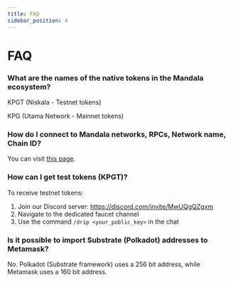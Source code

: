 ```yaml
---
title: FAQ
sidebar_position: 4
---
```


# FAQ

### What are the names of the native tokens in the Mandala ecosystem?

KPGT (Niskala - Testnet tokens)

KPG (Utama Network - Mainnet tokens)

### How do I connect to Mandala networks, RPCs, Network name, Chain ID?

You can visit [this page](docs/build/evm-smart-contracts/your-first-contract/connect-to-metamask.md).

### How can I get test tokens (KPGT)?

To receive testnet tokens:
1. Join our Discord server: https://discord.com/invite/MwUQgQZgxm
2. Navigate to the dedicated faucet channel
3. Use the command `/drip <your_public_key>` in the chat

### Is it possible to import Substrate (Polkadot) addresses to Metamask?

No. Polkadot (Substrate framework) uses a 256 bit address, while Metamask uses a 160 bit address.
